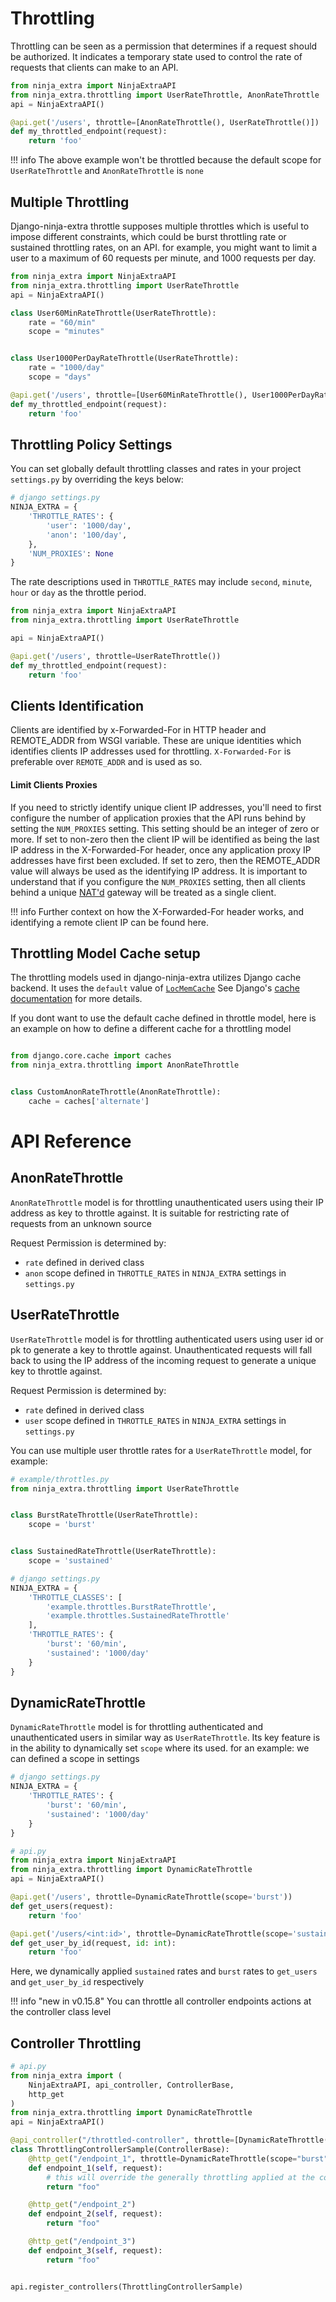 # **Throttling**

Throttling can be seen as a permission that determines if a request should be authorized. 
It indicates a temporary state used to control the rate of requests that clients can make to an API.

```python
from ninja_extra import NinjaExtraAPI
from ninja_extra.throttling import UserRateThrottle, AnonRateThrottle
api = NinjaExtraAPI()

@api.get('/users', throttle=[AnonRateThrottle(), UserRateThrottle()])
def my_throttled_endpoint(request):
    return 'foo'
```

!!! info
    The above example won't be throttled because the default scope for `UserRateThrottle` and `AnonRateThrottle`
    is `none`

## **Multiple Throttling**
Django-ninja-extra throttle supposes multiple throttles which is useful to impose different
constraints, which could be burst throttling rate or sustained throttling rates, on an API.
for example, you might want to limit a user to a maximum of 60 requests per minute, and 1000 requests per day.

```python
from ninja_extra import NinjaExtraAPI
from ninja_extra.throttling import UserRateThrottle
api = NinjaExtraAPI()

class User60MinRateThrottle(UserRateThrottle):
    rate = "60/min"
    scope = "minutes"


class User1000PerDayRateThrottle(UserRateThrottle):
    rate = "1000/day"
    scope = "days"

@api.get('/users', throttle=[User60MinRateThrottle(), User1000PerDayRateThrottle()])
def my_throttled_endpoint(request):
    return 'foo'

```
## **Throttling Policy Settings**
You can set globally default throttling classes and rates in your project `settings.py` by overriding the keys below:
```python
# django settings.py
NINJA_EXTRA = {
    'THROTTLE_RATES': {
        'user': '1000/day',
        'anon': '100/day',
    },
    'NUM_PROXIES': None
}
```
The rate descriptions used in `THROTTLE_RATES` may include `second`, `minute`, `hour` or `day` as the throttle period.

```python
from ninja_extra import NinjaExtraAPI
from ninja_extra.throttling import UserRateThrottle

api = NinjaExtraAPI()

@api.get('/users', throttle=UserRateThrottle())
def my_throttled_endpoint(request):
    return 'foo'
```

## **Clients Identification**
Clients are identified by x-Forwarded-For in HTTP header and REMOTE_ADDR from WSGI variable.
These are unique identities which identifies clients IP addresses used for throttling.
`X-Forwarded-For` is preferable over `REMOTE_ADDR` and is used as so.

#### **Limit Clients Proxies**
If you need to strictly identify unique client IP addresses, you'll need to first configure the number of application proxies that the API runs behind by setting the `NUM_PROXIES` setting. This setting should be an integer of zero or more.
If set to non-zero then the client IP will be identified as being the last IP address in the X-Forwarded-For header, once any application proxy IP addresses have first been excluded. If set to zero, then the REMOTE_ADDR value will always be used as the identifying IP address.
It is important to understand that if you configure the `NUM_PROXIES` setting, then all clients behind a unique [NAT'd](https://en.wikipedia.org/wiki/Network_address_translation) gateway will be treated as a single client.

!!! info
    Further context on how the X-Forwarded-For header works, and identifying a remote client IP can be found here.

## **Throttling Model Cache setup**
The throttling models used in django-ninja-extra utilizes Django cache backend. It uses the `default` value of [`LocMemCache`]()
See Django's [cache documentation](https://docs.djangoproject.com/en/stable/topics/cache/#setting-up-the-cache) for more details.

If you dont want to use the default cache defined in throttle model, here is an example on how to define a different cache for a throttling model
```python

from django.core.cache import caches
from ninja_extra.throttling import AnonRateThrottle


class CustomAnonRateThrottle(AnonRateThrottle):
    cache = caches['alternate']
```
# **API Reference**

## **AnonRateThrottle**
`AnonRateThrottle` model is for throttling unauthenticated users using their IP address as key to throttle against.
It is suitable for restricting rate of requests from an unknown source

Request Permission is determined by:
- `rate` defined in derived class
- `anon` scope defined in `THROTTLE_RATES` in `NINJA_EXTRA` settings in `settings.py` 

## **UserRateThrottle**
`UserRateThrottle` model is for throttling authenticated users using user id or pk to generate a key to throttle against.
Unauthenticated requests will fall back to using the IP address of the incoming request to generate a unique key to throttle against.

Request Permission is determined by:
- `rate` defined in derived class
- `user` scope defined in `THROTTLE_RATES` in `NINJA_EXTRA` settings in `settings.py` 

You can use multiple user throttle rates for a `UserRateThrottle` model, for example:
```python
# example/throttles.py
from ninja_extra.throttling import UserRateThrottle


class BurstRateThrottle(UserRateThrottle):
    scope = 'burst'


class SustainedRateThrottle(UserRateThrottle):
    scope = 'sustained'
```

```python
# django settings.py
NINJA_EXTRA = {
    'THROTTLE_CLASSES': [
        'example.throttles.BurstRateThrottle',
        'example.throttles.SustainedRateThrottle'
    ],
    'THROTTLE_RATES': {
        'burst': '60/min',
        'sustained': '1000/day'
    }
}
```
## **DynamicRateThrottle**
`DynamicRateThrottle` model is for throttling authenticated and unauthenticated users in similar way as `UserRateThrottle`. 
Its key feature is in the ability to dynamically set `scope` where its used.
for an example:
we can defined a scope in settings

```python
# django settings.py
NINJA_EXTRA = {
    'THROTTLE_RATES': {
        'burst': '60/min',
        'sustained': '1000/day'
    }
}
```

```python
# api.py
from ninja_extra import NinjaExtraAPI
from ninja_extra.throttling import DynamicRateThrottle
api = NinjaExtraAPI()

@api.get('/users', throttle=DynamicRateThrottle(scope='burst'))
def get_users(request):
    return 'foo'

@api.get('/users/<int:id>', throttle=DynamicRateThrottle(scope='sustained'))
def get_user_by_id(request, id: int):
    return 'foo'
```
Here, we dynamically applied `sustained` rates and `burst` rates to `get_users` and `get_user_by_id` respectively


!!! info "new in v0.15.8"
    You can throttle all controller endpoints actions at the controller class level

## **Controller Throttling**

```python
# api.py
from ninja_extra import (
    NinjaExtraAPI, api_controller, ControllerBase,
    http_get
)
from ninja_extra.throttling import DynamicRateThrottle
api = NinjaExtraAPI()

@api_controller("/throttled-controller", throttle=[DynamicRateThrottle(scope="sustained")])
class ThrottlingControllerSample(ControllerBase):
    @http_get("/endpoint_1", throttle=DynamicRateThrottle(scope="burst"))
    def endpoint_1(self, request):
        # this will override the generally throttling applied at the controller
        return "foo"

    @http_get("/endpoint_2")
    def endpoint_2(self, request):
        return "foo"

    @http_get("/endpoint_3")
    def endpoint_3(self, request):
        return "foo"


api.register_controllers(ThrottlingControllerSample)
```
